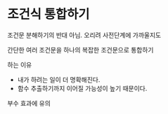 # 조건식 통합하기

조건문 분해하기의 반대 아님. 오리려 사전단계에 가까울지도

간단한 여러 조건문을 하나의 복잡한 조건문으로 통합하기

하는 이유

- 내가 하려는 일이 더 명확해진다.
- 함수 추출하기까지 이어질 가능성이 높기 때문이다.

부수 효과에 유의
